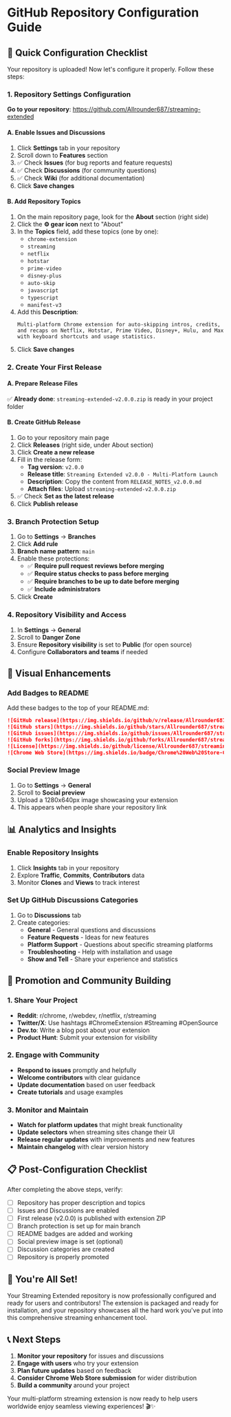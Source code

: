 # GitHub Repository Configuration Guide

## 🎯 Quick Configuration Checklist

Your repository is uploaded! Now let's configure it properly. Follow these steps:

### 1. Repository Settings Configuration

**Go to your repository**: https://github.com/Allrounder687/streaming-extended

#### A. Enable Issues and Discussions
1. Click **Settings** tab in your repository
2. Scroll down to **Features** section
3. ✅ Check **Issues** (for bug reports and feature requests)
4. ✅ Check **Discussions** (for community questions)
5. ✅ Check **Wiki** (for additional documentation)
6. Click **Save changes**

#### B. Add Repository Topics
1. On the main repository page, look for the **About** section (right side)
2. Click the **⚙️ gear icon** next to "About"
3. In the **Topics** field, add these topics (one by one):
   - `chrome-extension`
   - `streaming`
   - `netflix`
   - `hotstar`
   - `prime-video`
   - `disney-plus`
   - `auto-skip`
   - `javascript`
   - `typescript`
   - `manifest-v3`
4. Add this **Description**:
   ```
   Multi-platform Chrome extension for auto-skipping intros, credits, and recaps on Netflix, Hotstar, Prime Video, Disney+, Hulu, and Max with keyboard shortcuts and usage statistics.
   ```
5. Click **Save changes**

### 2. Create Your First Release

#### A. Prepare Release Files
✅ **Already done**: `streaming-extended-v2.0.0.zip` is ready in your project folder

#### B. Create GitHub Release
1. Go to your repository main page
2. Click **Releases** (right side, under About section)
3. Click **Create a new release**
4. Fill in the release form:
   - **Tag version**: `v2.0.0`
   - **Release title**: `Streaming Extended v2.0.0 - Multi-Platform Launch`
   - **Description**: Copy the content from `RELEASE_NOTES_v2.0.0.md`
   - **Attach files**: Upload `streaming-extended-v2.0.0.zip`
5. ✅ Check **Set as the latest release**
6. Click **Publish release**

### 3. Branch Protection Setup

1. Go to **Settings** → **Branches**
2. Click **Add rule**
3. **Branch name pattern**: `main`
4. Enable these protections:
   - ✅ **Require pull request reviews before merging**
   - ✅ **Require status checks to pass before merging**
   - ✅ **Require branches to be up to date before merging**
   - ✅ **Include administrators**
5. Click **Create**

### 4. Repository Visibility and Access

1. In **Settings** → **General**
2. Scroll to **Danger Zone**
3. Ensure **Repository visibility** is set to **Public** (for open source)
4. Configure **Collaborators and teams** if needed

## 🎨 Visual Enhancements

### Add Badges to README
Add these badges to the top of your README.md:

```markdown
![GitHub release](https://img.shields.io/github/v/release/Allrounder687/streaming-extended)
![GitHub stars](https://img.shields.io/github/stars/Allrounder687/streaming-extended)
![GitHub issues](https://img.shields.io/github/issues/Allrounder687/streaming-extended)
![GitHub forks](https://img.shields.io/github/forks/Allrounder687/streaming-extended)
![License](https://img.shields.io/github/license/Allrounder687/streaming-extended)
![Chrome Web Store](https://img.shields.io/badge/Chrome%20Web%20Store-Coming%20Soon-blue)
```

### Social Preview Image
1. Go to **Settings** → **General**
2. Scroll to **Social preview**
3. Upload a 1280x640px image showcasing your extension
4. This appears when people share your repository link

## 📊 Analytics and Insights

### Enable Repository Insights
1. Click **Insights** tab in your repository
2. Explore **Traffic**, **Commits**, **Contributors** data
3. Monitor **Clones** and **Views** to track interest

### Set Up GitHub Discussions Categories
1. Go to **Discussions** tab
2. Create categories:
   - **General** - General questions and discussions
   - **Feature Requests** - Ideas for new features
   - **Platform Support** - Questions about specific streaming platforms
   - **Troubleshooting** - Help with installation and usage
   - **Show and Tell** - Share your experience and statistics

## 🚀 Promotion and Community Building

### 1. Share Your Project
- **Reddit**: r/chrome, r/webdev, r/netflix, r/streaming
- **Twitter/X**: Use hashtags #ChromeExtension #Streaming #OpenSource
- **Dev.to**: Write a blog post about your extension
- **Product Hunt**: Submit your extension for visibility

### 2. Engage with Community
- **Respond to issues** promptly and helpfully
- **Welcome contributors** with clear guidance
- **Update documentation** based on user feedback
- **Create tutorials** and usage examples

### 3. Monitor and Maintain
- **Watch for platform updates** that might break functionality
- **Update selectors** when streaming sites change their UI
- **Release regular updates** with improvements and new features
- **Maintain changelog** with clear version history

## 📋 Post-Configuration Checklist

After completing the above steps, verify:

- [ ] Repository has proper description and topics
- [ ] Issues and Discussions are enabled
- [ ] First release (v2.0.0) is published with extension ZIP
- [ ] Branch protection is set up for main branch
- [ ] README badges are added and working
- [ ] Social preview image is set (optional)
- [ ] Discussion categories are created
- [ ] Repository is properly promoted

## 🎉 You're All Set!

Your Streaming Extended repository is now professionally configured and ready for users and contributors! The extension is packaged and ready for installation, and your repository showcases all the hard work you've put into this comprehensive streaming enhancement tool.

## 📞 Next Steps

1. **Monitor your repository** for issues and discussions
2. **Engage with users** who try your extension
3. **Plan future updates** based on feedback
4. **Consider Chrome Web Store submission** for wider distribution
5. **Build a community** around your project

Your multi-platform streaming extension is now ready to help users worldwide enjoy seamless viewing experiences! 🎬✨